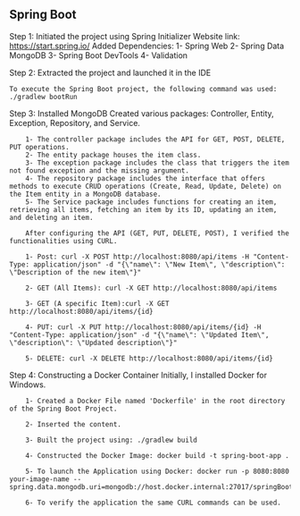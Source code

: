 ## Spring Boot
  Step 1: Initiated the project using Spring Initializer
    Website link: https://start.spring.io/
    Added Dependencies:
    1- Spring Web
    2- Spring Data MongoDB
    3- Spring Boot DevTools
    4- Validation
    
  Step 2: Extracted the project and launched it in the IDE
    
    To execute the Spring Boot project, the following command was used: ./gradlew bootRun
    
  Step 3: Installed MongoDB
    Created various packages: Controller, Entity, Exception, Repository, and Service.
    
        1- The controller package includes the API for GET, POST, DELETE, PUT operations.
        2- The entity package houses the item class.
        3- The exception package includes the class that triggers the item not found exception and the missing argument.
        4- The repository package includes the interface that offers methods to execute CRUD operations (Create, Read, Update, Delete) on the Item entity in a MongoDB database.
        5- The Service package includes functions for creating an item, retrieving all items, fetching an item by its ID, updating an item, and deleting an item.
    
        After configuring the API (GET, PUT, DELETE, POST), I verified the functionalities using CURL.
    
        1- Post: curl -X POST http://localhost:8080/api/items -H "Content-Type: application/json" -d "{\"name\": \"New Item\", \"description\": \"Description of the new item\"}"
    
        2- GET (All Items): curl -X GET http://localhost:8080/api/items
    
        3- GET (A specific Item):curl -X GET http://localhost:8080/api/items/{id}
    
        4- PUT: curl -X PUT http://localhost:8080/api/items/{id} -H "Content-Type: application/json" -d "{\"name\": \"Updated Item\", \"description\": \"Updated description\"}"
    
        5- DELETE: curl -X DELETE http://localhost:8080/api/items/{id}
    
  Step 4: Constructing a Docker Container
    Initially, I installed Docker for Windows.
    
        1- Created a Docker File named 'Dockerfile' in the root directory of the Spring Boot Project.
    
        2- Inserted the content.
    
        3- Built the project using: ./gradlew build
    
        4- Constructed the Docker Image: docker build -t spring-boot-app .
    
        5- To launch the Application using Docker: docker run -p 8080:8080 your-image-name --spring.data.mongodb.uri=mongodb://host.docker.internal:27017/springBoot
    
        6- To verify the application the same CURL commands can be used.
